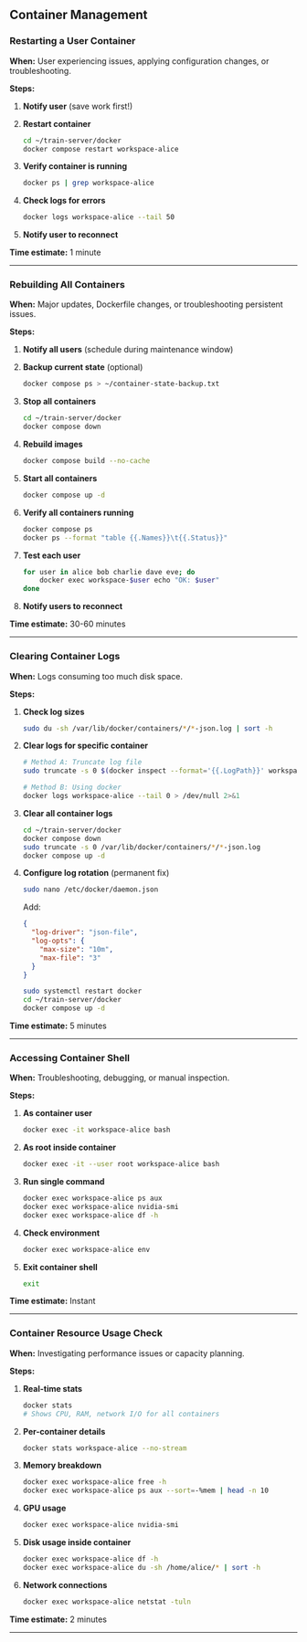 
## Container Management

### Restarting a User Container

**When:** User experiencing issues, applying configuration changes, or troubleshooting.

**Steps:**

1. **Notify user** (save work first!)

2. **Restart container**
   ```bash
   cd ~/train-server/docker
   docker compose restart workspace-alice
   ```

3. **Verify container is running**
   ```bash
   docker ps | grep workspace-alice
   ```

4. **Check logs for errors**
   ```bash
   docker logs workspace-alice --tail 50
   ```

5. **Notify user to reconnect**

**Time estimate:** 1 minute

---

### Rebuilding All Containers

**When:** Major updates, Dockerfile changes, or troubleshooting persistent issues.

**Steps:**

1. **Notify all users** (schedule during maintenance window)

2. **Backup current state** (optional)
   ```bash
   docker compose ps > ~/container-state-backup.txt
   ```

3. **Stop all containers**
   ```bash
   cd ~/train-server/docker
   docker compose down
   ```

4. **Rebuild images**
   ```bash
   docker compose build --no-cache
   ```

5. **Start all containers**
   ```bash
   docker compose up -d
   ```

6. **Verify all containers running**
   ```bash
   docker compose ps
   docker ps --format "table {{.Names}}\t{{.Status}}"
   ```

7. **Test each user**
   ```bash
   for user in alice bob charlie dave eve; do
       docker exec workspace-$user echo "OK: $user"
   done
   ```

8. **Notify users to reconnect**

**Time estimate:** 30-60 minutes

---

### Clearing Container Logs

**When:** Logs consuming too much disk space.

**Steps:**

1. **Check log sizes**
   ```bash
   sudo du -sh /var/lib/docker/containers/*/*-json.log | sort -h
   ```

2. **Clear logs for specific container**
   ```bash
   # Method A: Truncate log file
   sudo truncate -s 0 $(docker inspect --format='{{.LogPath}}' workspace-alice)

   # Method B: Using docker
   docker logs workspace-alice --tail 0 > /dev/null 2>&1
   ```

3. **Clear all container logs**
   ```bash
   cd ~/train-server/docker
   docker compose down
   sudo truncate -s 0 /var/lib/docker/containers/*/*-json.log
   docker compose up -d
   ```

4. **Configure log rotation** (permanent fix)
   ```bash
   sudo nano /etc/docker/daemon.json
   ```

   Add:
   ```json
   {
     "log-driver": "json-file",
     "log-opts": {
       "max-size": "10m",
       "max-file": "3"
     }
   }
   ```

   ```bash
   sudo systemctl restart docker
   cd ~/train-server/docker
   docker compose up -d
   ```

**Time estimate:** 5 minutes

---

### Accessing Container Shell

**When:** Troubleshooting, debugging, or manual inspection.

**Steps:**

1. **As container user**
   ```bash
   docker exec -it workspace-alice bash
   ```

2. **As root inside container**
   ```bash
   docker exec -it --user root workspace-alice bash
   ```

3. **Run single command**
   ```bash
   docker exec workspace-alice ps aux
   docker exec workspace-alice nvidia-smi
   docker exec workspace-alice df -h
   ```

4. **Check environment**
   ```bash
   docker exec workspace-alice env
   ```

5. **Exit container shell**
   ```bash
   exit
   ```

**Time estimate:** Instant

---

### Container Resource Usage Check

**When:** Investigating performance issues or capacity planning.

**Steps:**

1. **Real-time stats**
   ```bash
   docker stats
   # Shows CPU, RAM, network I/O for all containers
   ```

2. **Per-container details**
   ```bash
   docker stats workspace-alice --no-stream
   ```

3. **Memory breakdown**
   ```bash
   docker exec workspace-alice free -h
   docker exec workspace-alice ps aux --sort=-%mem | head -n 10
   ```

4. **GPU usage**
   ```bash
   docker exec workspace-alice nvidia-smi
   ```

5. **Disk usage inside container**
   ```bash
   docker exec workspace-alice df -h
   docker exec workspace-alice du -sh /home/alice/* | sort -h
   ```

6. **Network connections**
   ```bash
   docker exec workspace-alice netstat -tuln
   ```

**Time estimate:** 2 minutes

---
